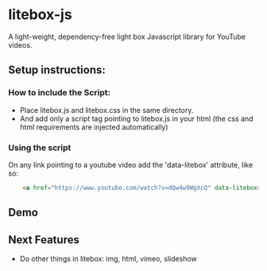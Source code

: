 # litebox-js
A light-weight, dependency-free light box Javascript library for YouTube videos.

## Setup instructions:
### How to include the Script:
   * Place litebox.js and litebox.css in the same directory.
   * And add only a script tag pointing to litebox.js in your html (the css and html requirements are injected automatically)

### Using the script
  On any link pointing to a youtube video add the 'data-litebox' attribute, like so:
```html
    <a href="https://www.youtube.com/watch?v=dQw4w9WgXcQ" data-litebox>Link</a>
```
## Demo

## Next Features
* Do other things in litebox: img, html, vimeo, slideshow
